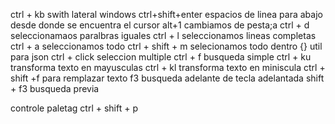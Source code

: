 ctrl + kb swith lateral windows
ctrl+shift+enter espacios de linea para abajo desde donde se encuentra el cursor
alt+1 cambiamos de pesta;a
ctrl + d seleccionamaos paralbras iguales
ctrl + l seleccionamos lineas completas
ctrl + a seleccionamos todo
ctrl + shift + m selecionamos todo dentro {} util para json
ctrl + click seleccion multiple
ctrl + f busqueda simple
ctrl + ku transforma texto en mayusculas
ctrl + kl transforma texto en miniscula
ctrl + shift +f para remplazar texto
f3 busqueda adelante de tecla adelantada
shift + f3 busqueda previa

controle paletag
	ctrl + shift + p 

